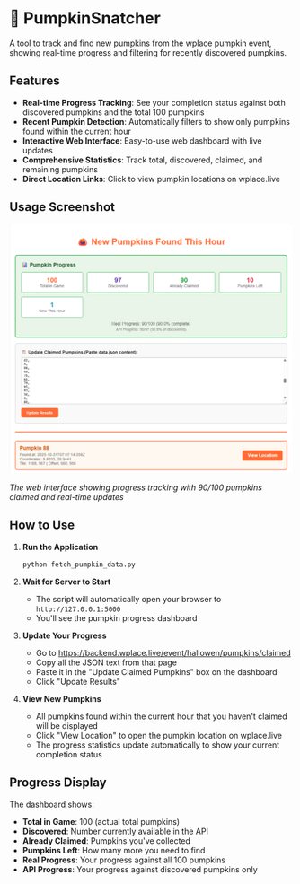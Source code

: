 # 🎃 PumpkinSnatcher

A tool to track and find new pumpkins from the wplace pumpkin event, showing real-time progress and filtering for recently discovered pumpkins.

## Features

- **Real-time Progress Tracking**: See your completion status against both discovered pumpkins and the total 100 pumpkins
- **Recent Pumpkin Detection**: Automatically filters to show only pumpkins found within the current hour
- **Interactive Web Interface**: Easy-to-use web dashboard with live updates
- **Comprehensive Statistics**: Track total, discovered, claimed, and remaining pumpkins
- **Direct Location Links**: Click to view pumpkin locations on wplace.live

## Usage Screenshot

![PumpkinSnatcher Interface](./Usage.png)

*The web interface showing progress tracking with 90/100 pumpkins claimed and real-time updates*

## How to Use

1. **Run the Application**
   ```bash
   python fetch_pumpkin_data.py
   ```

2. **Wait for Server to Start**
   - The script will automatically open your browser to `http://127.0.0.1:5000`
   - You'll see the pumpkin progress dashboard

3. **Update Your Progress**
   - Go to https://backend.wplace.live/event/hallowen/pumpkins/claimed
   - Copy all the JSON text from that page
   - Paste it in the "Update Claimed Pumpkins" box on the dashboard
   - Click "Update Results"

4. **View New Pumpkins**
   - All pumpkins found within the current hour that you haven't claimed will be displayed
   - Click "View Location" to open the pumpkin location on wplace.live
   - The progress statistics update automatically to show your current completion status

## Progress Display

The dashboard shows:
- **Total in Game**: 100 (actual total pumpkins)
- **Discovered**: Number currently available in the API
- **Already Claimed**: Pumpkins you've collected
- **Pumpkins Left**: How many more you need to find
- **Real Progress**: Your progress against all 100 pumpkins
- **API Progress**: Your progress against discovered pumpkins only
